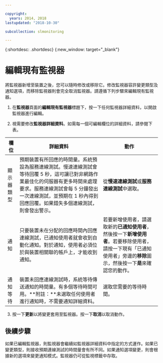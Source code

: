 ```yaml
---

copyright:
  years: 2014, 2018
lastupdated: "2018-10-30"

subcollection: slmonitoring

---
```


{:shortdesc: .shortdesc}
{:new_window: target="_blank"}

# 編輯現有監視器
將監視器新增至裝置之後，您可以隨時修改或移除它。修改監視器容許變更類型及通知選項，而移除監視器則會完全取消監視器。請遵循下列步驟來編輯現有監視器。

1. 在**監視器**頁面的**編輯現有監視器**標題下，按一下任何監視器詳細資料，以開啟監視器進行編輯。

2. 視需要修改**監視器詳細資料**。如需每一個可編輯欄位的詳細資料，請參閱下表。

|欄位|詳細資料|動作|
|---|---|---|
|顯示器類型|預期裝置有所回應的時間量。系統預設為服務連線測試。慢速連線測試會等待回覆 5 秒，這可讓已對非網路作業最佳化的伺服器有更多時間來處理要求。服務連線測試會每 5 分鐘發出一次連線測試，並預期在 1 秒內得到回應回覆。如果錯失多個連線測試，則會發出警示。|從**慢速連線測試**或**服務連線測試**中選取。|
|通知| 只要裝置未在分配的回應時間內回應連線測試，已通知使用者就會收到自動化通知。對於通知，使用者必須位於與裝置相關聯的帳戶上，才能收到通知。|若要新增使用者，請選取新的**已通知使用者**，然後按一下**新增使用者**。若要移除使用者，請按一下現有「已通知使用者」旁邊的**移除**圖示，然後按一下**是**來確認您的動作。|
|通知等待|裝置未回應連線測試時，系統等待傳送通知的時間量。有多個等待時間可用。**附註：**未選取任何使用者進行通知時，不需要通知詳細資料。|選取您需要的等待時間。|

3. 按一下**更新**以將變更套用至監視器。按一下**取消**以取消動作。

## 後續步驟

如果已編輯監視器，則監視器會繼續如監視器詳細資料中指定的方式運作。如果已變更類型，則接收預期連線測試的時間量會有所不同。如果通知選項變更，則會根據新的選項來變更通知模式。監視器仍可從監視標籤中存取。
